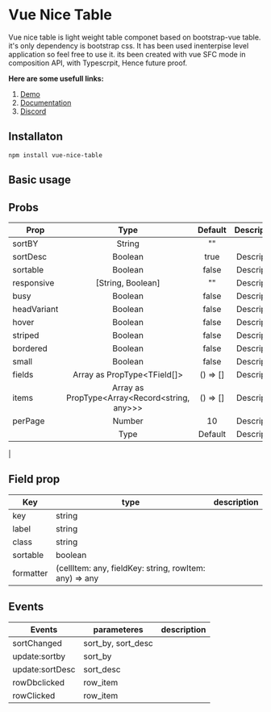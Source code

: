 # Vue Nice Table

Vue nice table is light weight table componet based on bootstrap-vue table. it's only dependency is bootstrap css. It has been used inenterpise level application so feel free to use it. its been created with vue SFC mode in composition API, with Typescrpit, Hence future proof. 


**Here are some usefull links:**

1. [Demo](#)
2. [Documentation](#)
3. [Discord](#)


## Installaton

`npm install vue-nice-table`


## Basic usage


## Probs

|    Prop    |    Type    |    Default    |    Description    |       
|------------|:----------:|:-------------:|------------------:|
|    sortBY    |    String    |    ""    |        |       
|    sortDesc   |    Boolean    |   true   |    Description    |       
|    sortable    |   Boolean    |    false    |    Description    |       
|    responsive    |    [String, Boolean]    |   ""   |    Description    |       
|    busy    |    Boolean   |    false    |    Description    |       
|    headVariant   |    Boolean    |    false    |    Description    |       
|    hover   |    Boolean    |    false    |    Description    |       
|    striped   |    Boolean    |    false    |    Description    |       
|    bordered    |    Boolean    |    false    |    Description    |       
|    small    |    Boolean    |    false    |    Description    |       
|    fields   |    Array as PropType<TField[]>    |    () => []    |    Description    |       
|    items    |    Array as PropType<Array<Record<string, any>>>    |     () => []    |    Description    |       
|    perPage    |    Number    |    10    |    Description    |       
|        |    Type    |    Default    |    Description    |       
|     



## Field prop
|      Key      |      type      | description  |            
|---------------|----------------|--------------|
|      key      |      string    |   |
|      label      |      string    |   |
|      class    |      string      |   |
|      sortable      |      boolean      |   |
|      formatter      |     (cellItem: any, fieldKey: string, rowItem: any) => any        |   |

## Events

|      Events      |      parameteres      | description  |            
|---------------|----------------|--------------|
|      sortChanged      |      sort_by, sort_desc    |   |
|      update:sortby      |      sort_by    |   |
|      update:sortDesc    |      sort_desc      |   |
|      rowDbclicked      |      row_item      |   |
|      rowClicked      |      row_item        |   |

